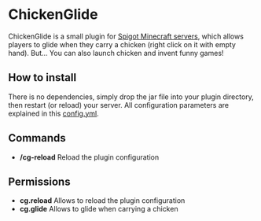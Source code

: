 # ChickenGlide

ChickenGlide is a small plugin for [Spigot Minecraft servers](https://www.spigotmc.org), which allows players to glide when they carry a chicken (right click on it with empty hand). But... You can also launch chicken and invent funny games!

## How to install
There is no dependencies, simply drop the jar file into your plugin directory, then restart (or reload) your server.
All configuration parameters are explained in this [config.yml](https://github.com/arboriginal/ChickenGlide/blob/master/src/config.yml).

## Commands
* **/cg-reload** Reload the plugin configuration

## Permissions
* **cg.reload** Allows to reload the plugin configuration
* **cg.glide** Allows to glide when carrying a chicken
